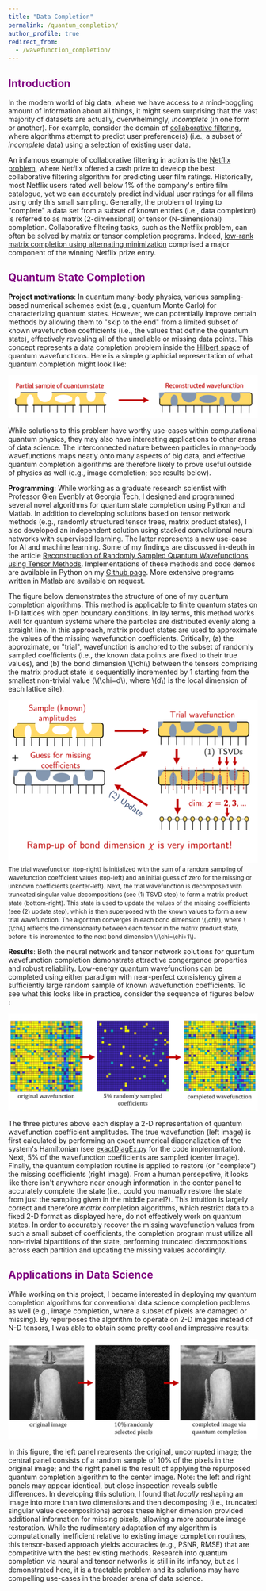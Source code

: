 ```yaml
---
title: "Data Completion"
permalink: /quantum_completion/
author_profile: true
redirect_from:
  - /wavefunction_completion/
---
```


## <span style="color: purple;"> Introduction </span>
In the modern world of big data, where we have access to a mind-boggling amount of information about all things, it might seem surprising that the vast majority of datasets are actually, overwhelmingly, *incomplete* (in one form or another). For example, consider the domain of [collaborative filtering](https://en.wikipedia.org/wiki/Collaborative_filtering), where algorithms attempt to predict user preference(s) (i.e., a subset of *incomplete* data) using a selection of existing user data.

An infamous example of collaborative filtering in action is the [Netflix problem](https://en.wikipedia.org/wiki/Netflix_Prize), where Netflix offered a cash prize to develop the best collaborative filtering algorithm for predicting user film ratings. Historically, most Netflix users rated well below 1% of the company's entire film catalogue, yet we can accurately predict individual user ratings for all films using only this small sampling. Generally, the problem of trying to "complete" a data set from a subset of known entries (i.e., data completion) is referred to as matrix (2-dimensional) or tensor (N-dimensional) completion. Collaborative filtering tasks, such as the Netflix problem, can often be solved by matrix or tensor completion programs. Indeed, [low-rank matrix completion using alternating minimization](https://arxiv.org/pdf/1212.0467) comprised a major component of the winning Netflix prize entry.

## <span style="color: purple;"> Quantum State Completion </span>
**Project motivations**: In quantum many-body physics, various sampling-based numerical schemes exist (e.g., quantum Monte Carlo) for characterizing quantum states. However, we can potentially improve certain methods by allowing them to "skip to the end" from a limited subset of known wavefunction coefficients (i.e., the values that define the quantum state), effectively revealing all of the unreliable or missing data points. This concept represents a data completion problem inside the [Hilbert space](https://mathworld.wolfram.com/HilbertSpace.html) of quantum wavefunctions. Here is a simple graphicial representation of what quantum completion might look like:

![Quantum State Completion Visual](../files/quantum/quantum_completion_visual.png)

While solutions to this problem have worthy use-cases within computational quantum physics, they may also have interesting applications to other areas of data science. The interconnected nature between particles in many-body wavefunctions maps neatly onto many aspects of big data, and effective quantum completion algorithms are therefore likely to prove useful outside of physics as well (e.g., image completion; see results below).

**Programming**: While working as a graduate research scientist with Professor Glen Evenbly at Georgia Tech, I designed and programmed several novel algorithms for quantum state completion using Python and Matlab. In addition to developing solutions based on tensor network methods (e.g., randomly structured tensor trees, matrix product states), I also developed an independent solution using stacked convolutional neural networks with supervised learning. The latter represents a new use-case for AI and machine learning. Some of my findings are discussed in-depth in the article [Reconstruction of Randomly Sampled Quantum Wavefunctions using Tensor Methods](https://arxiv.org/abs/2310.01628). Implementations of these methods and code demos are available in Python on my [Github page](https://github.com/astahl3). More extensive programs written in Matlab are available on request.

The figure below demonstrates the structure of one of my quantum completion algorithms. This method is applicable to finite quantum states on 1-D lattices with open boundary conditions. In lay terms, this method works well for quantum systems where the particles are distributed evenly along a straight line. In this approach, matrix product states are used to approximate the values of the missing wavefunction coefficients. Critically, (a) the approximate, or "trial", wavefunction is anchored to the subset of randomly sampled coefficients (i.e., the known data points are fixed to their true values), and (b) the bond dimension \\(\chi\\) between the tensors comprising the matrix product state is sequentially incremented by 1 starting from the smallest non-trivial value (\\(\chi=d\\), where \\(d\\) is the local dimension of each lattice site).

![Truncated MPS Completion Visual](../files/quantum/truncated_mps_completion.png)
<span style="font-size: 12px; color=grey">The trial wavefunction (top-right) is initialized with the sum of a random sampling of wavefunction coefficient values (top-left) and an initial guess of zero for the missing or unknown coefficients (center-left). Next, the trial wavefunction is decomposed with truncated singular value decompositions (see (1) TSVD step) to form a matrix product state (bottom-right). This state is used to update the values of the missing coefficients (see (2) update step), which is then superposed with the known values to form a new trial wavefunction. The algorithm converges in each bond dimension \\(\chi\\), where \\(\chi\\) reflects the dimensionality between each tensor in the matrix product state, before it is incremented to the next bond dimension \\(\chi=\chi+1\\).</span>

**Results**: Both the neural network and tensor network solutions for quantum wavefunction completion demonstrate attractive congergence properties and robust reliability. Low-energy quantum wavefunctions can be completed using either paradigm with near-perfect consistency given a sufficiently large random sample of known wavefunction coefficients. To see what this looks like in practice, consider the sequence of figures below                                                                                                                                                                        :

![2-D Quantum Completion Visual](../files/quantum/wavefunction_completion_example.png)

The three pictures above each display a 2-D representation of quantum wavefunction coefficient amplitudes. The true wavefunction (left image) is first calculated by performing an exact numerical diagonalization of the system's Hamiltonian (see [exactDiagEx.py](https://github.com/astahl3/wavefunction_completion/blob/main/exactDiagEx.py) for the code implementation). Next, 5% of the wavefunction coefficients are sampled (center image). Finally, the quantum completion routine is applied to restore (or "complete") the missing coefficients (right image). From a human persepctive, it looks like there isn't anywhere near enough information in the center panel to accurately complete the state (i.e., could you manually restore the state from just the sampling given in the middle panel?). This intuition is largely correct and therefore *matrix* completion algorithms, which restrict data to a fixed 2-D format as displayed here, do not effectively work on quantum states. In order to accurately recover the missing wavefunction values from such a small subset of coefficients, the completion program must utilize all non-trivial bipartitions of the state, performing truncated decompositions across each partition and updating the missing values accordingly.

## <span style="color: purple;"> Applications in Data Science </span>
While working on this project, I became interested in deploying my quantum completion algorithms for conventional data science completion problems as well (e.g., image  completion, where a subset of pixels are damaged or missing). By repurposes the algorithm to operate on 2-D images instead of N-D tensors, I was able to obtain some pretty cool and impressive results:

![2-D Image Completion Visual](../files/quantum/image_completion_example.png)

In this figure, the left panel represents the original, uncorrupted image; the central panel consists of a random sample of 10% of the pixels in the original image; and the right panel is the result of applying the repurposed quantum completion algorithm to the center image. Note: the left and right panels may appear identical, but close inspection reveals subtle differences. In developing this solution, I found that *locally* reshaping an image into more than two dimensions and then decomposing (i.e., truncated singular value decompositions) across these higher dimension provided additional information for missing pixels, allowing a more accurate image restoration. While the rudimentary adaptation of my algorithm is computationally inefficient relative to existing image completion routines, this tensor-based approach yields accuracies (e.g., PSNR, RMSE) that are competitive with the best existing methods. Research into quantum completion via neural and tensor networks is still in its infancy, but as I demonstrated here, it is a tractable problem and its solutions may have compelling use-cases in the broader arena of data science.